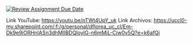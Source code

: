 [![Review Assignment Due Date](https://classroom.github.com/assets/deadline-readme-button-24ddc0f5d75046c5622901739e7c5dd533143b0c8e959d652212380cedb1ea36.svg)](https://classroom.github.com/a/B7BZOd9P)

Link YouTube: https://youtu.be/nTWt4UpY_uk
Link Archivos: https://uccl0-my.sharepoint.com/:f:/g/personal/dflorea_uc_cl/Em-Dk9e9iORHnlASn3dhMlIBDQloylG-n6mMiL-Ciw0v5Q?e=k6afQj